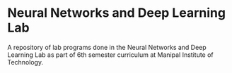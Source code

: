 # Neural Networks and Deep Learning Lab

A repository of lab programs done in the Neural Networks and Deep Learning Lab as part of 6th semester curriculum at Manipal Institute of Technology.
